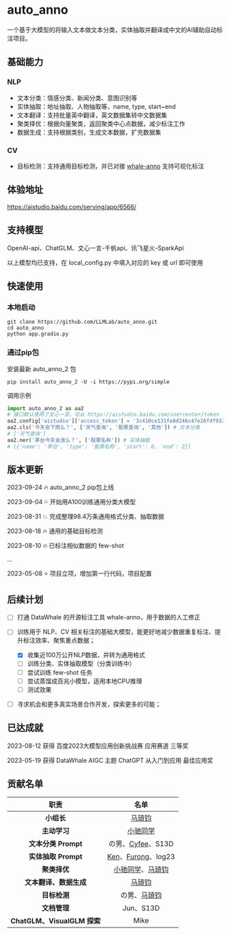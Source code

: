# auto_anno

一个基于大模型的将输入文本做文本分类，实体抽取并翻译成中文的AI辅助自动标注项目。

## 基础能力

### NLP

- 文本分类：情感分类、新闻分类、意图识别等
- 实体抽取：地址抽取、人物抽取等，name, type, start~end
- 文本翻译：支持批量英中翻译，英文数据集转中文数据集
- 聚类择优：根据向量聚类，返回聚类中心点数据，减少标注工作
- 数据生成：支持根据类别，生成文本数据，扩充数据集

### CV

- 目标检测：支持通用目标检测，并已对接 [whale-anno](https://github.com/datawhalechina/whale-anno) 支持可视化标注

## 体验地址

https://aistudio.baidu.com/serving/app/6566/

## 支持模型

OpenAI-api、ChatGLM、文心一言-千帆api、讯飞星火-SparkApi

以上模型均已支持，在  local_config.py 中填入对应的 key 或 url 即可使用

## 快速使用

### 本地启动

```shell
git clone https://github.com/LLMLab/auto_anno.git
cd auto_anno
python app.gradio.py
```

### 通过pip包

安装最新 auto_anno_2 包

```shell
pip install auto_anno_2 -U -i https://pypi.org/simple

```

调用示例

```python
import auto_anno_2 as aa2
# 接口默认使用了文心一言，可从 https://aistudio.baidu.com/usercenter/token 免费获取100万token额度
aa2.config['aistudio']['access_token'] = '3c410ce131fe8d246c47e26fdf932cfd44e95aa8'
aa2.cls('今天会下雨么？', ['天气查询', '股票查询', '其他']) # 文本分类
# ['天气查询']
aa2.ner('茅台今天会涨么？', ['股票名称']) # 实体抽取
# [{'name': '茅台', 'type': '股票名称', 'start': 0, 'end': 2}]

```

## 版本更新

2023-09-24 🔥 auto_anno_2 pip包上线

2023-09-04 💦 开始用A100训练通用分类大模型

2023-08-31 💥 完成整理98.4万条通用格式分类、抽取数据

2023-08-18 🔥 通用的基础目标检测

2023-08-10 🔥 已标注相似数据的 few-shot

...

2023-05-08 ⭐ 项目立项，增加第一行代码，项目配置

## 后续计划

* [ ] 打通 DataWhale 的开源标注工具 whale-anno，用于数据的人工修正
* [ ] 训练用于 NLP、CV 相关标注的基础大模型，能更好地减少数据重复标注、提升标注效率、聚焦重点数据；

  * [X] 收集近100万公开NLP数据，并转为通用格式
  * [ ] 训练分类、实体抽取模型（分类训练中）
  * [ ] 尝试训练 few-shot 任务
  * [ ] 尝试蒸馏成百兆小模型，适用本地CPU推理
  * [ ] 测试效果
* [ ] 寻求机会和更多真实场景合作开发，探索更多的可能；

## 已达成就

2023-08-12 获得 百度2023大模型应用创新挑战赛 应用赛道 三等奖

2023-05-19 获得 DataWhale AIGC 主题 ChatGPT 从入门到应用 最佳应用奖

## 贡献名单

|               职责               |                                     名单                                     |
| :-------------------------------: | :--------------------------------------------------------------------------: |
|         **小组长**         |                     [马琦钧](https://github.com/Skypow2012)                     |
|        **主动学习**        |                      [小驰同学](https://github.com/zsc19)                      |
|     **文本分类 Prompt**     |                  の男、[Cyfee](https://github.com/Cyfee)、S13D                  |
|     **实体抽取 Prompt**     | [Ken](https://github.com/C0dem0nk3y)、[Furong](https://github.com/momo4826)、log23 |
|        **聚类择优**        |   [小驰同学](https://github.com/zsc19)、[马琦钧](https://github.com/Skypow2012)   |
|   **文本翻译、数据生成**   |                     [马琦钧](https://github.com/Skypow2012)                     |
|        **目标检测**        |                  の男、[马琦钧](https://github.com/Skypow2012)                  |
|        **文档管理**        |                                  Jun、S13D                                  |
| **ChatGLM、VisualGLM 探索** |                                     Mike                                     |

